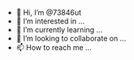 - 👋 Hi, I’m @73846ut
- 👀 I’m interested in ...
- 🌱 I’m currently learning ...
- 💞️ I’m looking to collaborate on ...
- 📫 How to reach me ...

<!---
73846ut/73846ut is a ✨ special ✨ repository because its `README.md` (this file) appears on your GitHub profile.
You can click the Preview link to take a look at your changes7r8\
